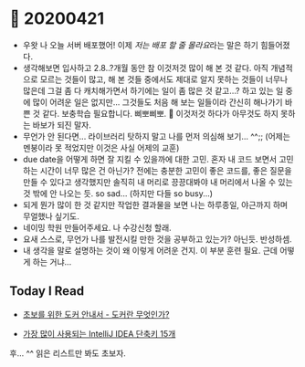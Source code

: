 # 🌿 20200421

* 우왓 나 오늘 서버 배포했어! 이제 *저는 배포 할 줄 몰라요*라는 말은 하기 힘들어졌다.
* 생각해보면 입사하고 2.8..?개월 동안 참 이것저것 많이 해 본 것 같다. 아직 개념적으로 모르는 것들이 많고, 해 본 것들 중에서도 제대로 알지 못하는 것들이 너무나 많은데 그걸 좀 다 캐치해가면서 하기에는 일이 좀 많은 것 같고...? 하고 있는 일 중에 많이 어려운 일은 없지만... 그것들도 처음 해 보는 일들이라 간신히 해나가기 바쁜 것 같다. 보충학습 필요합니다. 삐뽀삐뽀. 🚨 이것저것 하다가 아무것도 하지 못하는 바보가 되진 말자.
* 무언가 안 된다면... 라이브러리 탓하지 말고 나를 먼저 의심해 보기... ^^;; (어제는 멘붕이라 못 적었지만 이것은 사실 어제의 교훈)
* due date을 어떻게 하면 잘 지킬 수 있을까에 대한 고민. 혼자 내 코드 보면서 고민하는 시간이 너무 많은 건 아닌가? 전에는 충분한 고민이 좋은 코드를, 좋은 질문을 만들 수 있다고 생각했지만 솔직히 내 머리로 끙끙대봐야 내 머리에서 나올 수 있는 것 밖에 안 나오는 듯. so sad... (하지만 다들 so busy...)
* 되게 뭔가 많이 한 것 같지만 작업한 결과물을 보면 나는 하루종일, 야근까지 하며 무얼했나 싶기도.
* 네이밍 학원 만들어주세요. 나 수강신청 할래.
* 요새 스스로, 무언가 나를 발전시킬 만한 것을 공부하고 있는가? 아닌듯. 반성하셈.
* 내 생각을 말로 설명하는 것이 왜 이렇게 어려운 건지. 이 부분 훈련 필요. 근데 어떻게 하는 거냐...



## Today I Read

* [초보를 위한 도커 안내서 - 도커란 무엇인가?](https://subicura.com/2017/01/19/docker-guide-for-beginners-1.html)

* [가장 많이 사용되는 IntelliJ IDEA 단축키 15개](https://blog.jetbrains.com/kr/2020/03/top-15-intellij-idea-shortcuts_ko/)

후... ^^ 읽은 리스트만 봐도 초보자.

